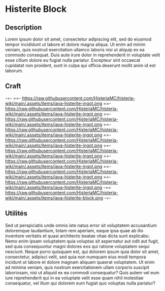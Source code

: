 # Histerite Block

## Description
Lorem ipsum dolor sit amet, consectetur adipiscing elit, sed do eiusmod tempor incididunt ut labore et dolore magna aliqua. Ut enim ad minim veniam, quis nostrud exercitation ullamco laboris nisi ut aliquip ex ea commodo consequat. Duis aute irure dolor in reprehenderit in voluptate velit esse cillum dolore eu fugiat nulla pariatur. Excepteur sint occaecat cupidatat non proident, sunt in culpa qui officia deserunt mollit anim id est laborum.

## Craft
-=-
 ==- https://raw.githubusercontent.com/HisteriaMC/histeria-wiki/main/.assets/items/java-histerite-ingot.png
 ==- https://raw.githubusercontent.com/HisteriaMC/histeria-wiki/main/.assets/items/java-histerite-ingot.png
 ==- https://raw.githubusercontent.com/HisteriaMC/histeria-wiki/main/.assets/items/java-histerite-ingot.png
 ==- https://raw.githubusercontent.com/HisteriaMC/histeria-wiki/main/.assets/items/java-histerite-ingot.png
 ==- https://raw.githubusercontent.com/HisteriaMC/histeria-wiki/main/.assets/items/java-histerite-ingot.png
 ==- https://raw.githubusercontent.com/HisteriaMC/histeria-wiki/main/.assets/items/java-histerite-ingot.png
 ==- https://raw.githubusercontent.com/HisteriaMC/histeria-wiki/main/.assets/items/java-histerite-ingot.png
 ==- https://raw.githubusercontent.com/HisteriaMC/histeria-wiki/main/.assets/items/java-histerite-ingot.png
 ==- https://raw.githubusercontent.com/HisteriaMC/histeria-wiki/main/.assets/items/java-histerite-ingot.png
 -== https://raw.githubusercontent.com/HisteriaMC/histeria-wiki/main/.assets/items/java-histerite-block.png
-=-

## Utilités
Sed ut perspiciatis unde omnis iste natus error sit voluptatem accusantium doloremque laudantium, totam rem aperiam, eaque ipsa quae ab illo inventore veritatis et quasi architecto beatae vitae dicta sunt explicabo. Nemo enim ipsam voluptatem quia voluptas sit aspernatur aut odit aut fugit, sed quia consequuntur magni dolores eos qui ratione voluptatem sequi nesciunt. Neque porro quisquam est, qui dolorem ipsum quia dolor sit amet, consectetur, adipisci velit, sed quia non numquam eius modi tempora incidunt ut labore et dolore magnam aliquam quaerat voluptatem. Ut enim ad minima veniam, quis nostrum exercitationem ullam corporis suscipit laboriosam, nisi ut aliquid ex ea commodi consequatur? Quis autem vel eum iure reprehenderit qui in ea voluptate velit esse quam nihil molestiae consequatur, vel illum qui dolorem eum fugiat quo voluptas nulla pariatur?
